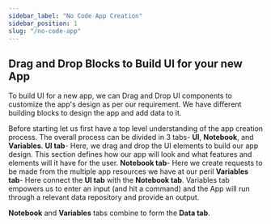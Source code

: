 ```yaml
---
sidebar_label: "No Code App Creation"
sidebar_position: 1
slug: "/no-code-app"
---
```


## Drag and Drop Blocks to Build UI for your new App

To build UI for a new app, we can Drag and Drop UI components to customize the app's design as per our requirement. We have different building blocks to design the app and add data to it.

Before starting let us first have a top level understanding of the app creation process. The overall process can be divided in 3 tabs- **UI**, **Notebook**, and **Variables**.
**UI tab**- Here, we drag and drop the UI elements to build our app design. This section defines how our app will look and what features and elements will it have for the user.
**Notebook tab**- Here we create requests to be made from the multiple app resources we have at our peril
**Variables tab**- Here connect the **UI tab** with the **Notebook tab**. Variables tab empowers us to enter an input (and hit a command) and the App will run through a relevant data repository and provide an output.

**Notebook** and **Variables** tabs combine to form the **Data tab**.
